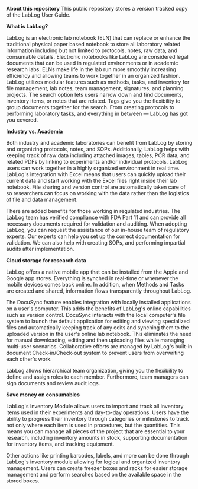 **About this repository**
This public repository stores a version tracked copy of the LabLog User Guide.

**What is LabLog?**

LabLog is an electronic lab notebook (ELN) that can replace or enhance the traditional physical paper based notebook to store all laboratory related information including but not limited to protocols, notes, raw data, and consumable details. Electronic notebooks like LabLog are considered legal documents that can be used in regulated environments or in academic research labs. ELNs make life in the lab run more smoothly increasing efficiency and allowing teams to work together in an organized fashion. LabLog utilizes modular features such as methods, tasks, and inventory for file management, lab notes, team management, signatures, and planning projects. The search option lets users narrow down and find documents, inventory items, or notes that are related. Tags give you the flexibility to group documents together for the search. From creating protocols to performing laboratory tasks, and everything in between — LabLog has got you covered.

**Industry vs. Academia**

Both industry and academic laboratories can benefit from LabLog by storing and organizing protocols, notes, and SOPs. Additionally, LabLog helps with keeping track of raw data including attached images, tables, PCR data, and related PDFs by linking to experiments and/or individual protocols. LabLog users can work together in a highly organized environment in real time. LabLog&#39;s integration with Excel means that users can quickly upload their current data and start working with the Excel files right inside their lab notebook. File sharing and version control are automatically taken care of so researchers can focus on working with the data rather than the logistics of file and data management.

There are added benefits for those working in regulated industries. The LabLog team has verified compliance with FDA Part 11 and can provide all necessary documents required for validation and auditing. When adopting LabLog, you can request the assistance of our in-house team of regulatory experts. Our experts can help you set up the correct documentation for validation. We can also help with creating SOPs, and performing impartial audits after implementation.

**Cloud storage for research data**

LabLog offers a native mobile app that can be installed from the Apple and Google app stores. Everything is synched in real-time or whenever the mobile devices comes back online. In addition, when Methods and Tasks are created and shared, information flows transparently throughout LabLog.

The DocuSync feature enables integration with locally installed applications on a user&#39;s computer. This adds the benefits of LabLog&#39;s online capabilities such as version control. DocuSync interacts with the local computer&#39;s file system to launch the default application for editing and viewing specialized files and automatically keeping track of any edits and synching them to the uploaded version in the user&#39;s online lab notebook. This eliminates the need for manual downloading, editing and then uploading files while managing multi-user scenarios. Collaborative efforts are managed by LabLog&#39;s built-in document Check-in/Check-out system to prevent users from overwriting each other&#39;s work.

LabLog allows hierarchical team organization, giving you the flexibility to define and assign roles to each member. Furthermore, team managers can sign documents and review audit logs.

**Save money on consumables**

LabLog&#39;s Inventory Module allows users to import and track all inventory items used in their experiments and day-to-day operations. Users have the ability to progress their inventory through categories or milestones to track not only where each item is used in procedures, but the quantities. This means you can manage all pieces of the project that are essential to your research, including inventory amounts in stock, supporting documentation for inventory items, and tracking equipment.

Other actions like printing barcodes, labels, and more can be done through LabLog&#39;s inventory module allowing for logical and organized inventory management. Users can create freezer boxes and racks for easier storage management and perform searches based on the available space in the stored boxes.
